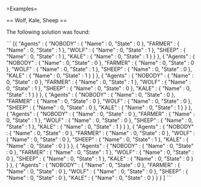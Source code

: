 =Examples=

== Wolf, Kale, Sheep ==

The following solution was found:

´´´
[{
		"Agents" : {
			"NOBODY" : {
				"Name" : 0,
				"State" : 0
			},
			"FARMER" : {
				"Name" : 0,
				"State" : 1
			},
			"WOLF" : {
				"Name" : 0,
				"State" : 1
			},
			"SHEEP" : {
				"Name" : 0,
				"State" : 1
			},
			"KALE" : {
				"Name" : 0,
				"State" : 1
			}
		}
	}, {
		"Agents" : {
			"NOBODY" : {
				"Name" : 0,
				"State" : 0
			},
			"FARMER" : {
				"Name" : 0,
				"State" : 0
			},
			"WOLF" : {
				"Name" : 0,
				"State" : 1
			},
			"SHEEP" : {
				"Name" : 0,
				"State" : 0
			},
			"KALE" : {
				"Name" : 0,
				"State" : 1
			}
		}
	}, {
		"Agents" : {
			"NOBODY" : {
				"Name" : 0,
				"State" : 0
			},
			"FARMER" : {
				"Name" : 0,
				"State" : 1
			},
			"WOLF" : {
				"Name" : 0,
				"State" : 1
			},
			"SHEEP" : {
				"Name" : 0,
				"State" : 0
			},
			"KALE" : {
				"Name" : 0,
				"State" : 1
			}
		}
	}, {
		"Agents" : {
			"NOBODY" : {
				"Name" : 0,
				"State" : 0
			},
			"FARMER" : {
				"Name" : 0,
				"State" : 0
			},
			"WOLF" : {
				"Name" : 0,
				"State" : 0
			},
			"SHEEP" : {
				"Name" : 0,
				"State" : 0
			},
			"KALE" : {
				"Name" : 0,
				"State" : 1
			}
		}
	}, {
		"Agents" : {
			"NOBODY" : {
				"Name" : 0,
				"State" : 0
			},
			"FARMER" : {
				"Name" : 0,
				"State" : 1
			},
			"WOLF" : {
				"Name" : 0,
				"State" : 0
			},
			"SHEEP" : {
				"Name" : 0,
				"State" : 1
			},
			"KALE" : {
				"Name" : 0,
				"State" : 1
			}
		}
	}, {
		"Agents" : {
			"NOBODY" : {
				"Name" : 0,
				"State" : 0
			},
			"FARMER" : {
				"Name" : 0,
				"State" : 0
			},
			"WOLF" : {
				"Name" : 0,
				"State" : 0
			},
			"SHEEP" : {
				"Name" : 0,
				"State" : 1
			},
			"KALE" : {
				"Name" : 0,
				"State" : 0
			}
		}
	}, {
		"Agents" : {
			"NOBODY" : {
				"Name" : 0,
				"State" : 0
			},
			"FARMER" : {
				"Name" : 0,
				"State" : 1
			},
			"WOLF" : {
				"Name" : 0,
				"State" : 0
			},
			"SHEEP" : {
				"Name" : 0,
				"State" : 1
			},
			"KALE" : {
				"Name" : 0,
				"State" : 0
			}
		}
	}, {
		"Agents" : {
			"NOBODY" : {
				"Name" : 0,
				"State" : 0
			},
			"FARMER" : {
				"Name" : 0,
				"State" : 0
			},
			"WOLF" : {
				"Name" : 0,
				"State" : 0
			},
			"SHEEP" : {
				"Name" : 0,
				"State" : 0
			},
			"KALE" : {
				"Name" : 0,
				"State" : 0
			}
		}
	}
]
´´´